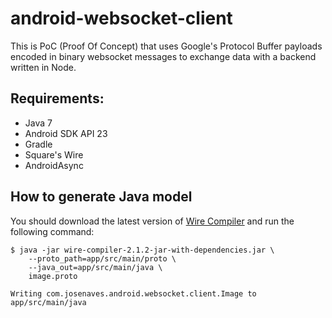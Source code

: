 # android-websocket-client

This is PoC (Proof Of Concept) that uses Google's Protocol Buffer payloads
encoded in binary websocket messages to exchange data with a backend written in Node.

## Requirements:
- Java 7
- Android SDK API 23
- Gradle
- Square's Wire
- AndroidAsync

## How to generate Java model

You should download the latest version of [Wire Compiler](http://search.maven.org/remotecontent?filepath=com/squareup/wire/wire-compiler/2.1.2/wire-compiler-2.1.2-jar-with-dependencies.jar)
and run the following command:

```
$ java -jar wire-compiler-2.1.2-jar-with-dependencies.jar \
    --proto_path=app/src/main/proto \
    --java_out=app/src/main/java \
    image.proto

Writing com.josenaves.android.websocket.client.Image to app/src/main/java

```



